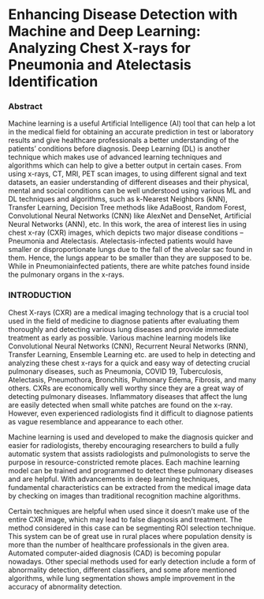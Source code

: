 # Enhancing Disease Detection with Machine and Deep Learning: Analyzing Chest X-rays for Pneumonia and Atelectasis Identification

### Abstract
Machine learning is a useful Artificial Intelligence (AI) tool that can help a lot in the medical field for obtaining an accurate prediction in test or laboratory results and give healthcare professionals a better understanding of the patients’ conditions before diagnosis. Deep Learning (DL) is another technique which makes use of advanced learning techniques and algorithms which can help to give a better output in certain cases. From using x-rays, CT, MRI, PET scan images, to using different signal and text datasets, an easier understanding of different diseases and their physical, mental and social conditions can be well understood using various ML and DL techniques and algorithms, such as k-Nearest Neighbors (kNN), Transfer Learning, Decision Tree methods like AdaBoost, Random Forest, Convolutional Neural Networks (CNN) like AlexNet and DenseNet, Artificial Neural Networks (ANN), etc. In this work, the area of interest lies in using chest x-ray (CXR) images, which depicts two major disease conditions – Pneumonia and Atelectasis. Atelectasis-infected patients would have smaller or disproportionate lungs due to the fall of the alveolar sac found in them. Hence, the lungs appear to be smaller than they are supposed to be. While in Pneumoniainfected patients, there are white patches found inside the pulmonary organs in the x-rays.

### INTRODUCTION
Chest X-rays (CXR) are a medical imaging technology that is a crucial tool used in the field of medicine to diagnose patients after evaluating them thoroughly and detecting various lung diseases and provide immediate treatment as early as possible. Various machine learning models like Convolutional Neural Networks (CNN), Recurrent Neural Networks (RNN), Transfer Learning, Ensemble Learning etc. are used to help in detecting and analyzing these chest x-rays for a quick and easy way of detecting crucial pulmonary diseases, such as Pneumonia, COVID 19, Tuberculosis, Atelectasis, Pneumothora, Bronchitis, Pulmonary Edema, Fibrosis, and many others. CXRs are economically well worthy since they are a great way of detecting pulmonary diseases. Inflammatory diseases that affect the lung are easily detected when small white patches are found on the x-ray. However, even experienced radiologists find it difficult to diagnose patients as vague resemblance and appearance to each other. 

Machine learning is used and developed to make the diagnosis quicker and easier for radiologists, thereby encouraging researchers to build a fully automatic system that assists radiologists and pulmonologists to serve the purpose in resource-constricted remote places. Each machine learning model can be trained and programmed to detect these pulmonary diseases and are helpful. With advancements in deep learning techniques, fundamental characteristics can be extracted from the medical image data by checking on images than traditional recognition machine algorithms. 

Certain techniques are helpful when used since it doesn’t make use of the entire CXR image, which may lead to false diagnosis and treatment. The method considered in this case can be segmenting ROI selection technique. This system can be of great use in rural places where population density is more than the number of healthcare professionals in the given area. Automated computer-aided diagnosis (CAD) is becoming popular nowadays. Other special methods used for early detection include a form of abnormality detection, different classifiers, and some afore mentioned algorithms, while lung segmentation shows ample improvement in the accuracy of abnormality detection.

